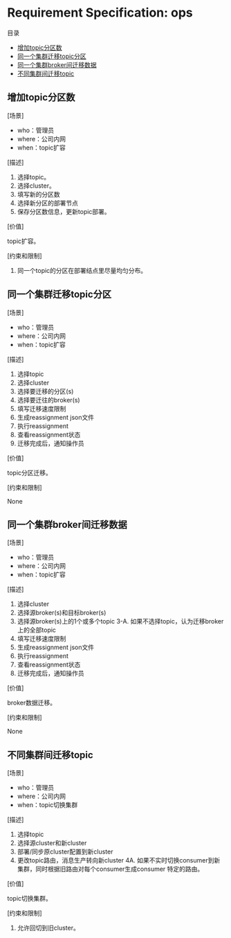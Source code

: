 # Requirement Specification: ops

目录

- [增加topic分区数](#%E5%A2%9E%E5%8A%A0topic%E5%88%86%E5%8C%BA%E6%95%B0)
- [同一个集群迁移topic分区](#%E5%90%8C%E4%B8%80%E4%B8%AA%E9%9B%86%E7%BE%A4%E8%BF%81%E7%A7%BBtopic%E5%88%86%E5%8C%BA)
- [同一个集群broker间迁移数据](#%E5%90%8C%E4%B8%80%E4%B8%AA%E9%9B%86%E7%BE%A4broker%E9%97%B4%E8%BF%81%E7%A7%BB%E6%95%B0%E6%8D%AE)
- [不同集群间迁移topic](#%E4%B8%8D%E5%90%8C%E9%9B%86%E7%BE%A4%E9%97%B4%E8%BF%81%E7%A7%BBtopic)

## 增加topic分区数

[场景]

- who：管理员
- where：公司内网
- when：topic扩容

[描述]

1. 选择topic。
2. 选择cluster。
3. 填写新的分区数
4. 选择新分区的部署节点
5. 保存分区数信息，更新topic部署。

[价值]

topic扩容。

[约束和限制]

1. 同一个topic的分区在部署结点里尽量均匀分布。

## 同一个集群迁移topic分区

[场景]

- who：管理员
- where：公司内网
- when：topic扩容

[描述]

1. 选择topic
2. 选择cluster
3. 选择要迁移的分区(s)
4. 选择要迁往的broker(s)
5. 填写迁移速度限制
6. 生成reassignment json文件
7. 执行reassignment
8. 查看reassignment状态
9. 迁移完成后，通知操作员

[价值]

topic分区迁移。

[约束和限制]

None

## 同一个集群broker间迁移数据

[场景]

- who：管理员
- where：公司内网
- when：topic扩容

[描述]

1. 选择cluster
2. 选择源broker(s)和目标broker(s)
3. 选择源broker(s)上的1个或多个topic
3-A. 如果不选择topic，认为迁移broker上的全部topic
4. 填写迁移速度限制
5. 生成reassignment json文件
6. 执行reassignment
7. 查看reassignment状态
8. 迁移完成后，通知操作员

[价值]

broker数据迁移。

[约束和限制]

None

## 不同集群间迁移topic

[场景]

- who：管理员
- where：公司内网
- when：topic切换集群

[描述]

1. 选择topic
2. 选择源cluster和新cluster
3. 部署/同步原cluster配置到新cluster
4. 更改topic路由，消息生产转向新cluster
4A. 如果不实时切换consumer到新集群，同时根据旧路由对每个consumer生成consumer 特定的路由。

[价值]

topic切换集群。

[约束和限制]

1. 允许回切到旧cluster。
